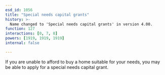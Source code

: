 ```yaml
---
esd_id: 1056
title: "Special needs capital grants"
history: >-
  Name changed to 'Special needs capital grants' in version 4.00.
function: 127
interactions: [0, 7, 8]
powers: [1919, 1919, 1919]
internal: false

---
```


If you are unable to afford to buy a home suitable for your needs, you may be able to apply for a special needs capital grant.

